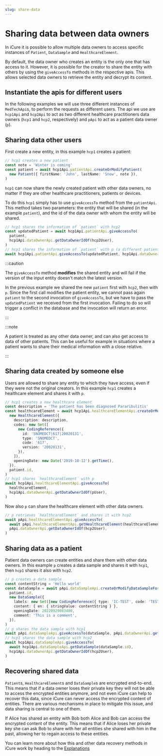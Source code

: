 ```yaml
---
slug: share-data
---
```


# Sharing data between data owners

In iCure it is possible to allow multiple data owners to access specific instances of `Patient`, `DataSample` and 
`HealthcareElement`.

By default, the data owner who creates an entity is the only one that has access to it. 
However, it is possible for the creator to share the entity with others by using the `giveAccessTo` methods in the 
respective apis.
This allows selected data owners to retrieve the entity and decrypt its content.

## Instantiate the apis for different users

In the following examples we will use three different instances of `MedTechApi`s, to perform the requests as different
users.
The api we use are `hcp1Api` and `hcp2Api` to act as two different healthcare practitioners data owners (`hcp1` and 
`hcp2`, respectively) and `pApi` to act as a patient data owner (`p`).

## Sharing data other users

First create a new entity, in this example `hcp1` creates a patient:

<!-- file://code-samples/how-to/sharing-data/index.mts snippet:create a patient-->
```typescript
// hcp1 creates a new patient
const note = 'Winter is coming'
const patient = await hcp1Api.patientApi.createOrModifyPatient(
  new Patient({ firstName: 'John', lastName: 'Snow', note }),
)
```

`hcp1` can now share the newly created patient with other data owners, no matter if they are other healthcare 
practitioners, patients or devices.

To do this `hcp1` simply has to use `giveAccessTo` method from the `patientApi`.
This method takes two parameters: the entity that will be shared (in the example `patient`), and the id of the data
owner with whom the entity will be shared.

<!-- file://code-samples/how-to/sharing-data/index.mts snippet:share a patient-->
```typescript
// hcp1 shares the information of `patient` with hcp2
const updatedPatient = await hcp1Api.patientApi.giveAccessTo(
  patient,
  hcp1Api.dataOwnerApi.getDataOwnerIdOf(hcp2User),
)
// hcp1 shares the information of `patient` with p (a different patient that is also a data owner)
await hcp1Api.patientApi.giveAccessTo(updatedPatient, hcp1Api.dataOwnerApi.getDataOwnerIdOf(pUser))
```

:::caution

The `giveAccessTo` method **modifies** the shared entity and will fail if the version of the input entity doesn't 
match the latest version.

In the previous example we shared the new `patient` first with `hcp2`, then with `p`.
Since the first call modifies the patient entity, we cannot pass again `patient` to the second invocation of 
`giveAccessTo`, but we have to pass the `updatedPatient` we received from the first invocation. 
Failing to do so will trigger a conflict in the database and the invocation will return an error.

:::

:::note

A patient is treated as any other data owner, and can also get access to data of other patients.
This can be useful for example in situations where a patient wants to share their medical information with a close
relative.

:::

## Sharing data created by someone else

Users are allowed to share any entity to which they have access, even if they were not the original creators.
In this example `hcp1` creates a healthcare element and shares it with `p`.

<!-- file://code-samples/how-to/sharing-data/index.mts snippet:create a healthcare element-->
```typescript
// hcp1 creates a new healthcare element
const description = 'The patient has been diagnosed Pararibulitis'
const healthcareElement = await hcp1Api.healthcareElementApi.createOrModifyHealthcareElement(
  new HealthcareElement({
    description: description,
    codes: new Set([
      new CodingReference({
        id: 'SNOMEDCT|617|20020131',
        type: 'SNOMEDCT',
        code: '617',
        version: '20020131',
      }),
    ]),
    openingDate: new Date('2019-10-12').getTime(),
  }),
  patient.id,
)
// hcp1 shares `healthcareElement` with p
await hcp1Api.healthcareElementApi.giveAccessTo(
  healthcareElement,
  hcp1Api.dataOwnerApi.getDataOwnerIdOf(pUser),
)
```

Now also `p` can share the healthcare element with other data owners.

<!-- file://code-samples/how-to/sharing-data/index.mts snippet:share a healthcare element-->
```typescript
// p retrieves `healthcareElement` and shares it with hcp2
await pApi.healthcareElementApi.giveAccessTo(
  await pApi.healthcareElementApi.getHealthcareElement(healthcareElement.id),
  pApi.dataOwnerApi.getDataOwnerIdOf(hcp2User),
)
```

## Sharing data as a patient

Patient data owners can create entities and share them with other data owners.
In this example `p` creates a data sample and shares it with `hcp1`, then `hcp1` shares it also with `hcp2`. 

<!-- file://code-samples/how-to/sharing-data/index.mts snippet:create and share a data sample-->
```typescript
// p creates a data sample
const contentString = 'Hello world'
const dataSample = await pApi.dataSampleApi.createOrModifyDataSampleFor(
  patient.id,
  new DataSample({
    labels: new Set([new CodingReference({ type: 'IC-TEST', code: 'TEST' })]),
    content: { en: { stringValue: contentString } },
    openingDate: 20220929083400,
    comment: 'This is a comment',
  }),
)
// p shares the data sample with hcp1
await pApi.dataSampleApi.giveAccessTo(dataSample, pApi.dataOwnerApi.getDataOwnerIdOf(hcp1User))
// hcp1 shares the data sample with hcp2
await hcp1Api.dataSampleApi.giveAccessTo(
  await hcp1Api.dataSampleApi.getDataSample(dataSample.id),
  hcp1Api.dataOwnerApi.getDataOwnerIdOf(hcp2User),
)
```

## Recovering shared data

`Patient`s, `HealthcareElement`s and `DataSample`s are encrypted end-to-end. 
This means that if a data owner loses their private key they will not be able to access the encrypted entities 
anymore, and not even iCure can help to recover this data, since iCure can never access the encrypted content of 
entities.
There are various mechanisms in place to mitigate this issue, and data sharing is central to one of them. 

If Alice has shared an entity with Bob both Alice and Bob can access the encrypted content of the entity.
This means that if Alice loses her private key she can ask Bob to share with her all entities she shared with him in
the past, allowing her to regain access to these entities.

You can learn more about how this and other data recovery methods in iCure work by heading to the 
[Explanations](../explanations)
